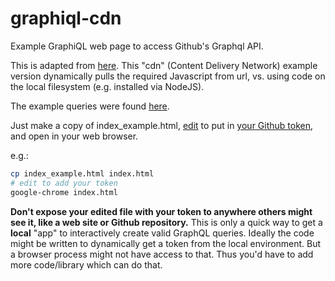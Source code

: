 # graphiql-cdn
Example GraphiQL web page to access Github's Graphql API.

This is adapted from [here](https://github.com/graphql/graphiql/blob/main/examples/graphiql-cdn/index.html). This "cdn" (Content Delivery Network) example version dynamically pulls the required Javascript from url, vs. using code on the local filesystem (e.g. installed via NodeJS).

The example queries were found [here](https://gist.github.com/MichaelCurrin/6777b91e6374cdb5662b64b8249070ea).

Just make a copy of index_example.html, [edit](https://github.com/bdklahn/graphiql-cdn/blob/b4ba54d2eb83a324e529b13cb0e091fea8825586/index_example.html#L61) to put in [your Github token](https://github.com/settings/tokens), and open in your web browser.

e.g.:
```bash
cp index_example.html index.html
# edit to add your token
google-chrome index.html
```
**Don't expose your edited file with your token to anywhere others might see it, like a web site or Github repository.** This is only a quick way to get a **local** "app" to interactively create valid GraphQL queries. Ideally the code might be written to dynamically get a token from the local environment. But a browser process might not have access to that. Thus you'd have to add more code/library which can do that.